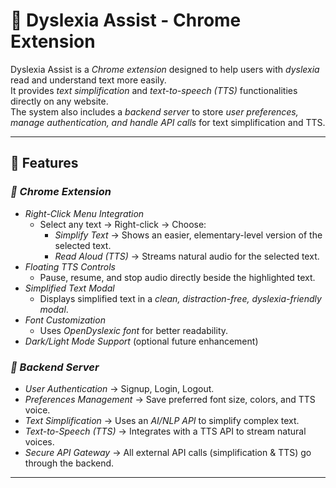 # 🧩 Dyslexia Assist - Chrome Extension

Dyslexia Assist is a *Chrome extension* designed to help users with *dyslexia* read and understand text more easily.  
It provides *text simplification* and *text-to-speech (TTS)* functionalities directly on any website.  
The system also includes a *backend server* to store *user preferences, manage authentication, and handle API calls* for text simplification and TTS.

---

## 📌 Features

### *🔹 Chrome Extension*
- *Right-Click Menu Integration*  
  - Select any text → Right-click → Choose:
    - *Simplify Text* → Shows an easier, elementary-level version of the selected text.
    - *Read Aloud (TTS)* → Streams natural audio for the selected text.
- *Floating TTS Controls*  
  - Pause, resume, and stop audio directly beside the highlighted text.
- *Simplified Text Modal*  
  - Displays simplified text in a *clean, distraction-free, dyslexia-friendly modal*.
- *Font Customization*  
  - Uses *OpenDyslexic font* for better readability.
- *Dark/Light Mode Support* (optional future enhancement)

### *🔹 Backend Server*
- *User Authentication* → Signup, Login, Logout.
- *Preferences Management* → Save preferred font size, colors, and TTS voice.
- *Text Simplification* → Uses an *AI/NLP API* to simplify complex text.
- *Text-to-Speech (TTS)* → Integrates with a TTS API to stream natural voices.
- *Secure API Gateway* → All external API calls (simplification & TTS) go through the backend.

---
